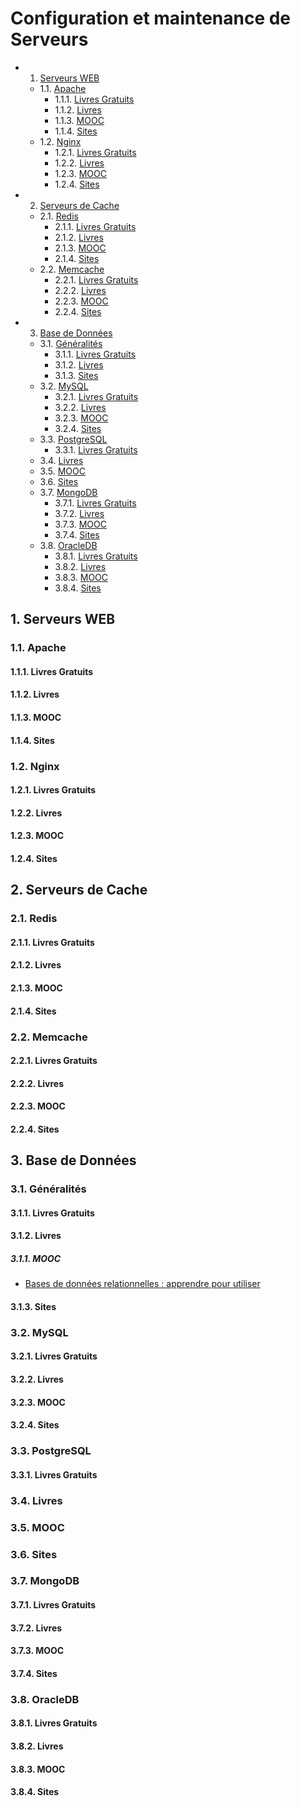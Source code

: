 # Configuration et maintenance de Serveurs

<!-- vscode-markdown-toc -->
* 1. [Serveurs WEB](#ServeursWEB)
	* 1.1. [Apache](#Apache)
		* 1.1.1. [Livres Gratuits](#LivresGratuits)
		* 1.1.2. [Livres](#Livres)
		* 1.1.3. [MOOC](#MOOC)
		* 1.1.4. [Sites](#Sites)
	* 1.2. [Nginx](#Nginx)
		* 1.2.1. [Livres Gratuits](#LivresGratuits-1)
		* 1.2.2. [Livres](#Livres-1)
		* 1.2.3. [MOOC](#MOOC-1)
		* 1.2.4. [Sites](#Sites-1)
* 2. [Serveurs de Cache](#ServeursdeCache)
	* 2.1. [Redis](#Redis)
		* 2.1.1. [Livres Gratuits](#LivresGratuits-1)
		* 2.1.2. [Livres](#Livres-1)
		* 2.1.3. [MOOC](#MOOC-1)
		* 2.1.4. [Sites](#Sites-1)
	* 2.2. [Memcache](#Memcache)
		* 2.2.1. [Livres Gratuits](#LivresGratuits-1)
		* 2.2.2. [Livres](#Livres-1)
		* 2.2.3. [MOOC](#MOOC-1)
		* 2.2.4. [Sites](#Sites-1)
* 3. [Base de Données](#BasedeDonnes)
	* 3.1. [Généralités](#Gnralits)
		* 3.1.1. [Livres Gratuits](#LivresGratuits-1)
		* 3.1.2. [Livres](#Livres-1)
		* 3.1.3. [Sites](#Sites-1)
	* 3.2. [MySQL](#MySQL)
		* 3.2.1. [Livres Gratuits](#LivresGratuits-1)
		* 3.2.2. [Livres](#Livres-1)
		* 3.2.3. [MOOC](#MOOC-1)
		* 3.2.4. [Sites](#Sites-1)
	* 3.3. [PostgreSQL](#PostgreSQL)
		* 3.3.1. [Livres Gratuits](#LivresGratuits-1)
	* 3.4. [Livres](#Livres-1)
	* 3.5. [MOOC](#MOOC-1)
	* 3.6. [Sites](#Sites-1)
	* 3.7. [MongoDB](#MongoDB)
		* 3.7.1. [Livres Gratuits](#LivresGratuits-1)
		* 3.7.2. [Livres](#Livres-1)
		* 3.7.3. [MOOC](#MOOC-1)
		* 3.7.4. [Sites](#Sites-1)
	* 3.8. [OracleDB](#OracleDB)
		* 3.8.1. [Livres Gratuits](#LivresGratuits-1)
		* 3.8.2. [Livres](#Livres-1)
		* 3.8.3. [MOOC](#MOOC-1)
		* 3.8.4. [Sites](#Sites-1)

<!-- vscode-markdown-toc-config
	numbering=true
	autoSave=true
	/vscode-markdown-toc-config -->
<!-- /vscode-markdown-toc -->
##  1. <a name='ServeursWEB'></a>Serveurs WEB

###  1.1. <a name='Apache'></a>Apache

####  1.1.1. <a name='LivresGratuits'></a>Livres Gratuits

####  1.1.2. <a name='Livres'></a>Livres

####  1.1.3. <a name='MOOC'></a>MOOC

####  1.1.4. <a name='Sites'></a>Sites

###  1.2. <a name='Nginx'></a>Nginx

####  1.2.1. <a name='LivresGratuits-1'></a>Livres Gratuits

####  1.2.2. <a name='Livres-1'></a>Livres

####  1.2.3. <a name='MOOC-1'></a>MOOC

####  1.2.4. <a name='Sites-1'></a>Sites

##  2. <a name='ServeursdeCache'></a>Serveurs de Cache

###  2.1. <a name='Redis'></a>Redis

####  2.1.1. <a name='LivresGratuits-1'></a>Livres Gratuits

####  2.1.2. <a name='Livres-1'></a>Livres

####  2.1.3. <a name='MOOC-1'></a>MOOC

####  2.1.4. <a name='Sites-1'></a>Sites

###  2.2. <a name='Memcache'></a>Memcache

####  2.2.1. <a name='LivresGratuits-1'></a>Livres Gratuits

####  2.2.2. <a name='Livres-1'></a>Livres

####  2.2.3. <a name='MOOC-1'></a>MOOC

####  2.2.4. <a name='Sites-1'></a>Sites

##  3. <a name='BasedeDonnes'></a>Base de Données

###  3.1. <a name='Gnralits'></a>Généralités

####  3.1.1. <a name='LivresGratuits-1'></a>Livres Gratuits

####  3.1.2. <a name='Livres-1'></a>Livres

#####  3.1.1. <a name='MOOC'></a>MOOC

- [Bases de données relationnelles : apprendre pour utiliser](https://www.fun-mooc.fr/fr/cours/bases-de-donnees-relationnelles-apprendre-pour-utiliser/)

####  3.1.3. <a name='Sites-1'></a>Sites

###  3.2. <a name='MySQL'></a>MySQL

####  3.2.1. <a name='LivresGratuits-1'></a>Livres Gratuits

####  3.2.2. <a name='Livres-1'></a>Livres

####  3.2.3. <a name='MOOC-1'></a>MOOC

####  3.2.4. <a name='Sites-1'></a>Sites

###  3.3. <a name='PostgreSQL'></a>PostgreSQL

####  3.3.1. <a name='LivresGratuits-1'></a>Livres Gratuits

###  3.4. <a name='Livres-1'></a>Livres

###  3.5. <a name='MOOC-1'></a>MOOC

###  3.6. <a name='Sites-1'></a>Sites

###  3.7. <a name='MongoDB'></a>MongoDB

####  3.7.1. <a name='LivresGratuits-1'></a>Livres Gratuits

####  3.7.2. <a name='Livres-1'></a>Livres

####  3.7.3. <a name='MOOC-1'></a>MOOC

####  3.7.4. <a name='Sites-1'></a>Sites

###  3.8. <a name='OracleDB'></a>OracleDB

####  3.8.1. <a name='LivresGratuits-1'></a>Livres Gratuits

####  3.8.2. <a name='Livres-1'></a>Livres

####  3.8.3. <a name='MOOC-1'></a>MOOC

####  3.8.4. <a name='Sites-1'></a>Sites
